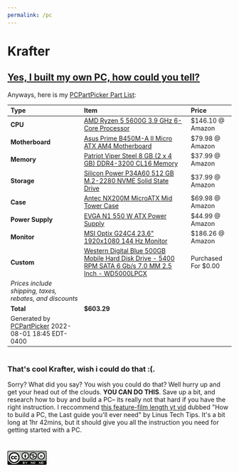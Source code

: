 ```yaml
---
permalink: /pc
---
```

# Krafter
## [Yes, I built my own PC, how could you tell?](/src/997b08a8d833988619ef9e6cea4233d0-1617554580.jpg)

Anyways, here is my
[PCPartPicker Part List](https://pcpartpicker.com/list/nkQrY9):

Type|Item|Price
:----|:----|:----
**CPU** | [AMD Ryzen 5 5600G 3.9 GHz 6-Core Processor](https://pcpartpicker.com/product/sYmmP6/amd-ryzen-5-5600g-39-ghz-6-core-processor-100-100000252box) | $146.10 @ Amazon 
**Motherboard** | [Asus Prime B450M-A II Micro ATX AM4 Motherboard](https://pcpartpicker.com/product/kthmP6/asus-prime-b450m-a-ii-micro-atx-am4-motherboard-prime-b450m-a-ii) | $79.98 @ Amazon 
**Memory** | [Patriot Viper Steel 8 GB (2 x 4 GB) DDR4-3200 CL16 Memory](https://pcpartpicker.com/product/Mnwkcf/patriot-viper-steel-8-gb-2-x-4-gb-ddr4-3200-cl16-memory-pvs48g320c6k) | $37.99 @ Amazon 
**Storage** | [Silicon Power P34A60 512 GB M.2-2280 NVME Solid State Drive](https://pcpartpicker.com/product/94gQzy/silicon-power-p34a60-512-gb-m2-2280-nvme-solid-state-drive-sp512gbp34a60m28) | $37.99 @ Amazon 
**Case** | [Antec NX200M MicroATX Mid Tower Case](https://pcpartpicker.com/product/3f2WGX/antec-nx200m-microatx-mid-tower-case-nx200m) | $69.98 @ Amazon 
**Power Supply** | [EVGA N1 550 W ATX Power Supply](https://pcpartpicker.com/product/qrwqqs/evga-n1-550-w-atx-power-supply-100-n1-0550-l1) | $44.99 @ Amazon 
**Monitor** | [MSI Optix G24C4 23.6" 1920x1080 144 Hz Monitor](https://pcpartpicker.com/product/k33mP6/msi-optix-g24c4-236-1920x1080-144-hz-monitor-optix-g24c4) | $186.26 @ Amazon 
**Custom** | [Western Digital Blue 500GB Mobile Hard Disk Drive - 5400 RPM SATA 6 Gb/s 7.0 MM 2.5 Inch - WD5000LPCX](https://pcpartpicker.com/product/VPDzK8/western-digital-blue-500gb-mobile-hard-disk-drive-5400-rpm-sata-6-gbs-70-mm-25-inch-wd5000lpcx) | Purchased For $0.00 
 | *Prices include shipping, taxes, rebates, and discounts* |
 | **Total** | **$603.29**
 | Generated by [PCPartPicker](https://pcpartpicker.com) 2022-08-01 18:45 EDT-0400 |
#
### That's cool Krafter, wish i could do that :(.
Sorry? What did you say? You wish you could do that? Well hurry up and get your head out of the clouds. __YOU CAN DO THIS__. Save up a bit, and research how to buy and build a PC– its really not that hard if you have the right instruction. I reccommend [this feature-film length yt vid](https://www.youtube.com/watch?v=BL4DCEp7blY) dubbed "How to build a PC, the Last guide you'll ever need" by Linus Tech Tips. It's a bit long at 1hr 42mins, but it should give you all the instruction you need for getting started with a PC.

#

[![Licensed Under The CC-BY-NC-ND 4.0 License](/src/CC-BY-NC-ND.png)](/LICENSE)